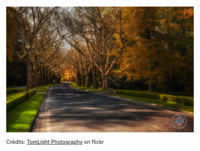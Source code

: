 ![Gaël](/images/2022-02-01.jpg)

Crédits: [TomLight Photography](https://www.flickr.com/people/tomlight/) on flickr